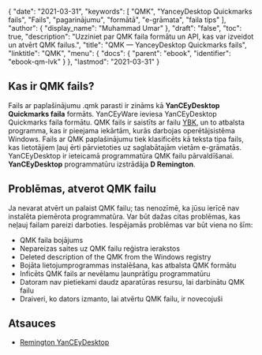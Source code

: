 {
  "date": "2021-03-31",
  "keywords": [
"QMK",
"YanceyDesktop Quickmarks fails",
"Fails",
"pagarinājumu",
"formātā",
"e-grāmata",
"faila tips"
],
  "author": {
    "display_name": "Muhammad Umar"
},
  "draft": "false",
  "toc": true,
  "description": "Uzziniet par QMK faila formātu un API, kas var izveidot un atvērt QMK failus.",
  "title": "QMK — YanceyDesktop Quickmarks fails",
  "linktitle": "QMK",
  "menu": {
    "docs": {
      "parent": "ebook",
      "identifier": "ebook-qm-lvk"
}
},
  "lastmod": "2021-03-31"
}

## Kas ir QMK fails?

Fails ar paplašinājumu .qmk parasti ir zināms kā **YanCEyDesktop Quickmarks faila** formāts. YanCEyWare ieviesa YanCEyDesktop Quickmarks faila formātu. QMK fails ir saistīts ar failu [YBK](/ebook/ybk/), un to atbalsta programma, kas ir pieejama iekārtām, kurās darbojas operētājsistēma Windows. Fails ar QMK paplašinājumu tiek klasificēts kā teksta tipa fails, kas lietotājiem ļauj ērti pārvietoties uz saglabātajām vietām e-grāmatās. YanCEyDesktop ir ieteicamā programmatūra QMK failu pārvaldīšanai. **YanCEyDesktop** programmatūru izstrādāja **D Remington**.

## Problēmas, atverot QMK failu

Ja nevarat atvērt un palaist QMK failu; tas nenozīmē, ka jūsu ierīcē nav instalēta piemērota programmatūra. Var būt dažas citas problēmas, kas neļauj failam pareizi darboties. Iespējamās problēmas var būt viena no šīm:

- QMK faila bojājums
- Nepareizas saites uz QMK failu reģistra ierakstos
- Deleted description of the QMK from the Windows registry
- Bojāta lietojumprogrammas instalēšana, kas atbalsta QMK formātu
- Inficēts QMK fails ar nevēlamu ļaunprātīgu programmatūru
- Datoram nav pietiekami daudz aparatūras resursu, lai darbinātu QMK failu
- Draiveri, ko dators izmanto, lai atvērtu QMK failu, ir novecojuši

## Atsauces

* [Remington YanCEyDesktop](https://en.freedownloadmanager.org/Windows-PC/YanCEyDesktop-FREE.html)




